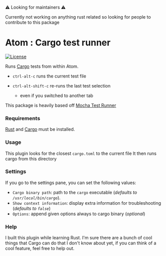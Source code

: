 :warning: Looking for maintainers :warning:

Currently not working on anything rust related so looking for people to contribute to this package

# Atom : Cargo test runner

[![License](http://img.shields.io/badge/license-MIT-yellow.svg?style=flat)](https://github.com/nguyenchr/atom-cargo-test-runner/blob/master/LICENSE.md)

Runs [Cargo](https://crates.io/) tests from within Atom.

- `ctrl-alt-c` runs the current test file

- `ctrl-alt-shift-c` re-runs the last test selection 
  - even if you switched to another tab

This package is heavily based off [Mocha Test Runner](https://github.com/TabDigital/atom-mocha-test-runner)

### Requirements
[Rust](https://rust-lang.org) and [Cargo](https://crates.io/) must be installed.

### Usage

This plugin looks for the closest `cargo.toml` to the current file
It then runs cargo from this directory

### Settings

If you go to the settings pane, you can set the following values:

- `Cargo binary path`: path to the `cargo` executable (*defaults to `/usr/local/bin/cargo`*).
- `Show context information`: display extra information for troubleshooting (*defaults to `false`*)
- `Options`: append given options always to cargo binary  (*optional*)

### Help

I built this plugin while learning Rust. I'm sure there are a bunch of cool things that Cargo can do that I don't know about yet, if you can think of a cool feature, feel free to help out.

